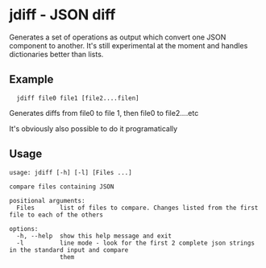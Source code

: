 # jdiff - JSON diff

Generates a set of operations as output which convert one JSON component to another. It's still experimental at the moment and handles dictionaries better than lists.

## Example
```
  jdiff file0 file1 [file2....filen]
```

Generates diffs from file0 to file 1, then file0 to file2....etc

It's obviously also possible to do it programatically


## Usage
```
usage: jdiff [-h] [-l] [Files ...]

compare files containing JSON

positional arguments:
  Files       list of files to compare. Changes listed from the first file to each of the others

options:
  -h, --help  show this help message and exit
  -l          line mode - look for the first 2 complete json strings in the standard input and compare
              them

```
